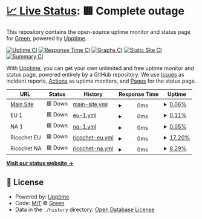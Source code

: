 # [📈 Live Status](https://status.apolga.com): <!--live status--> **🟥 Complete outage**

This repository contains the open-source uptime monitor and status page for [Green](https://status.apolga.com), powered by [Upptime](https://github.com/upptime/upptime).

[![Uptime CI](https://github.com/greendiscord/apolgandricochetuptime/workflows/Uptime%20CI/badge.svg)](https://github.com/greendiscord/apolgandricochetuptime/actions?query=workflow%3A%22Uptime+CI%22)
[![Response Time CI](https://github.com/greendiscord/apolgandricochetuptime/workflows/Response%20Time%20CI/badge.svg)](https://github.com/greendiscord/apolgandricochetuptime/actions?query=workflow%3A%22Response+Time+CI%22)
[![Graphs CI](https://github.com/greendiscord/apolgandricochetuptime/workflows/Graphs%20CI/badge.svg)](https://github.com/greendiscord/apolgandricochetuptime/actions?query=workflow%3A%22Graphs+CI%22)
[![Static Site CI](https://github.com/greendiscord/apolgandricochetuptime/workflows/Static%20Site%20CI/badge.svg)](https://github.com/greendiscord/apolgandricochetuptime/actions?query=workflow%3A%22Static+Site+CI%22)
[![Summary CI](https://github.com/greendiscord/apolgandricochetuptime/workflows/Summary%20CI/badge.svg)](https://github.com/greendiscord/apolgandricochetuptime/actions?query=workflow%3A%22Summary+CI%22)

With [Upptime](https://upptime.js.org), you can get your own unlimited and free uptime monitor and status page, powered entirely by a GitHub repository. We use [Issues](https://github.com/greendiscord/apolgandricochetuptime/issues) as incident reports, [Actions](https://github.com/greendiscord/apolgandricochetuptime/actions) as uptime monitors, and [Pages](https://status.apolga.com) for the status page.

<!--start: status pages-->
<!-- This summary is generated by Upptime (https://github.com/upptime/upptime) -->
<!-- Do not edit this manually, your changes will be overwritten -->
<!-- prettier-ignore -->
| URL | Status | History | Response Time | Uptime |
| --- | ------ | ------- | ------------- | ------ |
| <img alt="" src="https://icons.duckduckgo.com/ip3/apolga.com.ico" height="13"> [Main Site](https://apolga.com) | 🟥 Down | [main-site.yml](https://github.com/GreenDiscord/apolgandricochetuptime/commits/HEAD/history/main-site.yml) | <details><summary><img alt="Response time graph" src="./graphs/main-site/response-time-week.png" height="20"> 0ms</summary><br><a href="https://status.apolga.com/history/main-site"><img alt="Response time 0" src="https://img.shields.io/endpoint?url=https%3A%2F%2Fraw.githubusercontent.com%2FGreenDiscord%2Fapolgandricochetuptime%2FHEAD%2Fapi%2Fmain-site%2Fresponse-time.json"></a><br><a href="https://status.apolga.com/history/main-site"><img alt="24-hour response time 0" src="https://img.shields.io/endpoint?url=https%3A%2F%2Fraw.githubusercontent.com%2FGreenDiscord%2Fapolgandricochetuptime%2FHEAD%2Fapi%2Fmain-site%2Fresponse-time-day.json"></a><br><a href="https://status.apolga.com/history/main-site"><img alt="7-day response time 0" src="https://img.shields.io/endpoint?url=https%3A%2F%2Fraw.githubusercontent.com%2FGreenDiscord%2Fapolgandricochetuptime%2FHEAD%2Fapi%2Fmain-site%2Fresponse-time-week.json"></a><br><a href="https://status.apolga.com/history/main-site"><img alt="30-day response time 0" src="https://img.shields.io/endpoint?url=https%3A%2F%2Fraw.githubusercontent.com%2FGreenDiscord%2Fapolgandricochetuptime%2FHEAD%2Fapi%2Fmain-site%2Fresponse-time-month.json"></a><br><a href="https://status.apolga.com/history/main-site"><img alt="1-year response time 0" src="https://img.shields.io/endpoint?url=https%3A%2F%2Fraw.githubusercontent.com%2FGreenDiscord%2Fapolgandricochetuptime%2FHEAD%2Fapi%2Fmain-site%2Fresponse-time-year.json"></a></details> | <details><summary><a href="https://status.apolga.com/history/main-site">0.06%</a></summary><a href="https://status.apolga.com/history/main-site"><img alt="All-time uptime 0.06%" src="https://img.shields.io/endpoint?url=https%3A%2F%2Fraw.githubusercontent.com%2FGreenDiscord%2Fapolgandricochetuptime%2FHEAD%2Fapi%2Fmain-site%2Fuptime.json"></a><br><a href="https://status.apolga.com/history/main-site"><img alt="24-hour uptime 0.06%" src="https://img.shields.io/endpoint?url=https%3A%2F%2Fraw.githubusercontent.com%2FGreenDiscord%2Fapolgandricochetuptime%2FHEAD%2Fapi%2Fmain-site%2Fuptime-day.json"></a><br><a href="https://status.apolga.com/history/main-site"><img alt="7-day uptime 0.06%" src="https://img.shields.io/endpoint?url=https%3A%2F%2Fraw.githubusercontent.com%2FGreenDiscord%2Fapolgandricochetuptime%2FHEAD%2Fapi%2Fmain-site%2Fuptime-week.json"></a><br><a href="https://status.apolga.com/history/main-site"><img alt="30-day uptime 0.06%" src="https://img.shields.io/endpoint?url=https%3A%2F%2Fraw.githubusercontent.com%2FGreenDiscord%2Fapolgandricochetuptime%2FHEAD%2Fapi%2Fmain-site%2Fuptime-month.json"></a><br><a href="https://status.apolga.com/history/main-site"><img alt="1-year uptime 0.06%" src="https://img.shields.io/endpoint?url=https%3A%2F%2Fraw.githubusercontent.com%2FGreenDiscord%2Fapolgandricochetuptime%2FHEAD%2Fapi%2Fmain-site%2Fuptime-year.json"></a></details>
| <img alt="" src="https://icons.duckduckgo.com/ip3/.ico" height="13"> EU 1 | 🟥 Down | [eu-1.yml](https://github.com/GreenDiscord/apolgandricochetuptime/commits/HEAD/history/eu-1.yml) | <details><summary><img alt="Response time graph" src="./graphs/eu-1/response-time-week.png" height="20"> 0ms</summary><br><a href="https://status.apolga.com/history/eu-1"><img alt="Response time 0" src="https://img.shields.io/endpoint?url=https%3A%2F%2Fraw.githubusercontent.com%2FGreenDiscord%2Fapolgandricochetuptime%2FHEAD%2Fapi%2Feu-1%2Fresponse-time.json"></a><br><a href="https://status.apolga.com/history/eu-1"><img alt="24-hour response time 0" src="https://img.shields.io/endpoint?url=https%3A%2F%2Fraw.githubusercontent.com%2FGreenDiscord%2Fapolgandricochetuptime%2FHEAD%2Fapi%2Feu-1%2Fresponse-time-day.json"></a><br><a href="https://status.apolga.com/history/eu-1"><img alt="7-day response time 0" src="https://img.shields.io/endpoint?url=https%3A%2F%2Fraw.githubusercontent.com%2FGreenDiscord%2Fapolgandricochetuptime%2FHEAD%2Fapi%2Feu-1%2Fresponse-time-week.json"></a><br><a href="https://status.apolga.com/history/eu-1"><img alt="30-day response time 0" src="https://img.shields.io/endpoint?url=https%3A%2F%2Fraw.githubusercontent.com%2FGreenDiscord%2Fapolgandricochetuptime%2FHEAD%2Fapi%2Feu-1%2Fresponse-time-month.json"></a><br><a href="https://status.apolga.com/history/eu-1"><img alt="1-year response time 0" src="https://img.shields.io/endpoint?url=https%3A%2F%2Fraw.githubusercontent.com%2FGreenDiscord%2Fapolgandricochetuptime%2FHEAD%2Fapi%2Feu-1%2Fresponse-time-year.json"></a></details> | <details><summary><a href="https://status.apolga.com/history/eu-1">0.11%</a></summary><a href="https://status.apolga.com/history/eu-1"><img alt="All-time uptime 0.11%" src="https://img.shields.io/endpoint?url=https%3A%2F%2Fraw.githubusercontent.com%2FGreenDiscord%2Fapolgandricochetuptime%2FHEAD%2Fapi%2Feu-1%2Fuptime.json"></a><br><a href="https://status.apolga.com/history/eu-1"><img alt="24-hour uptime 0.11%" src="https://img.shields.io/endpoint?url=https%3A%2F%2Fraw.githubusercontent.com%2FGreenDiscord%2Fapolgandricochetuptime%2FHEAD%2Fapi%2Feu-1%2Fuptime-day.json"></a><br><a href="https://status.apolga.com/history/eu-1"><img alt="7-day uptime 0.11%" src="https://img.shields.io/endpoint?url=https%3A%2F%2Fraw.githubusercontent.com%2FGreenDiscord%2Fapolgandricochetuptime%2FHEAD%2Fapi%2Feu-1%2Fuptime-week.json"></a><br><a href="https://status.apolga.com/history/eu-1"><img alt="30-day uptime 0.11%" src="https://img.shields.io/endpoint?url=https%3A%2F%2Fraw.githubusercontent.com%2FGreenDiscord%2Fapolgandricochetuptime%2FHEAD%2Fapi%2Feu-1%2Fuptime-month.json"></a><br><a href="https://status.apolga.com/history/eu-1"><img alt="1-year uptime 0.11%" src="https://img.shields.io/endpoint?url=https%3A%2F%2Fraw.githubusercontent.com%2FGreenDiscord%2Fapolgandricochetuptime%2FHEAD%2Fapi%2Feu-1%2Fuptime-year.json"></a></details>
| <img alt="" src="https://icons.duckduckgo.com/ip3/.ico" height="13"> NA 1 | 🟥 Down | [na-1.yml](https://github.com/GreenDiscord/apolgandricochetuptime/commits/HEAD/history/na-1.yml) | <details><summary><img alt="Response time graph" src="./graphs/na-1/response-time-week.png" height="20"> 0ms</summary><br><a href="https://status.apolga.com/history/na-1"><img alt="Response time 0" src="https://img.shields.io/endpoint?url=https%3A%2F%2Fraw.githubusercontent.com%2FGreenDiscord%2Fapolgandricochetuptime%2FHEAD%2Fapi%2Fna-1%2Fresponse-time.json"></a><br><a href="https://status.apolga.com/history/na-1"><img alt="24-hour response time 0" src="https://img.shields.io/endpoint?url=https%3A%2F%2Fraw.githubusercontent.com%2FGreenDiscord%2Fapolgandricochetuptime%2FHEAD%2Fapi%2Fna-1%2Fresponse-time-day.json"></a><br><a href="https://status.apolga.com/history/na-1"><img alt="7-day response time 0" src="https://img.shields.io/endpoint?url=https%3A%2F%2Fraw.githubusercontent.com%2FGreenDiscord%2Fapolgandricochetuptime%2FHEAD%2Fapi%2Fna-1%2Fresponse-time-week.json"></a><br><a href="https://status.apolga.com/history/na-1"><img alt="30-day response time 0" src="https://img.shields.io/endpoint?url=https%3A%2F%2Fraw.githubusercontent.com%2FGreenDiscord%2Fapolgandricochetuptime%2FHEAD%2Fapi%2Fna-1%2Fresponse-time-month.json"></a><br><a href="https://status.apolga.com/history/na-1"><img alt="1-year response time 0" src="https://img.shields.io/endpoint?url=https%3A%2F%2Fraw.githubusercontent.com%2FGreenDiscord%2Fapolgandricochetuptime%2FHEAD%2Fapi%2Fna-1%2Fresponse-time-year.json"></a></details> | <details><summary><a href="https://status.apolga.com/history/na-1">0.05%</a></summary><a href="https://status.apolga.com/history/na-1"><img alt="All-time uptime 0.05%" src="https://img.shields.io/endpoint?url=https%3A%2F%2Fraw.githubusercontent.com%2FGreenDiscord%2Fapolgandricochetuptime%2FHEAD%2Fapi%2Fna-1%2Fuptime.json"></a><br><a href="https://status.apolga.com/history/na-1"><img alt="24-hour uptime 0.05%" src="https://img.shields.io/endpoint?url=https%3A%2F%2Fraw.githubusercontent.com%2FGreenDiscord%2Fapolgandricochetuptime%2FHEAD%2Fapi%2Fna-1%2Fuptime-day.json"></a><br><a href="https://status.apolga.com/history/na-1"><img alt="7-day uptime 0.05%" src="https://img.shields.io/endpoint?url=https%3A%2F%2Fraw.githubusercontent.com%2FGreenDiscord%2Fapolgandricochetuptime%2FHEAD%2Fapi%2Fna-1%2Fuptime-week.json"></a><br><a href="https://status.apolga.com/history/na-1"><img alt="30-day uptime 0.05%" src="https://img.shields.io/endpoint?url=https%3A%2F%2Fraw.githubusercontent.com%2FGreenDiscord%2Fapolgandricochetuptime%2FHEAD%2Fapi%2Fna-1%2Fuptime-month.json"></a><br><a href="https://status.apolga.com/history/na-1"><img alt="1-year uptime 0.05%" src="https://img.shields.io/endpoint?url=https%3A%2F%2Fraw.githubusercontent.com%2FGreenDiscord%2Fapolgandricochetuptime%2FHEAD%2Fapi%2Fna-1%2Fuptime-year.json"></a></details>
| <img alt="" src="https://icons.duckduckgo.com/ip3/null.ico" height="13"> Ricochet EU | 🟥 Down | [ricochet-eu.yml](https://github.com/GreenDiscord/apolgandricochetuptime/commits/HEAD/history/ricochet-eu.yml) | <details><summary><img alt="Response time graph" src="./graphs/ricochet-eu/response-time-week.png" height="20"> 0ms</summary><br><a href="https://status.apolga.com/history/ricochet-eu"><img alt="Response time 0" src="https://img.shields.io/endpoint?url=https%3A%2F%2Fraw.githubusercontent.com%2FGreenDiscord%2Fapolgandricochetuptime%2FHEAD%2Fapi%2Fricochet-eu%2Fresponse-time.json"></a><br><a href="https://status.apolga.com/history/ricochet-eu"><img alt="24-hour response time 0" src="https://img.shields.io/endpoint?url=https%3A%2F%2Fraw.githubusercontent.com%2FGreenDiscord%2Fapolgandricochetuptime%2FHEAD%2Fapi%2Fricochet-eu%2Fresponse-time-day.json"></a><br><a href="https://status.apolga.com/history/ricochet-eu"><img alt="7-day response time 0" src="https://img.shields.io/endpoint?url=https%3A%2F%2Fraw.githubusercontent.com%2FGreenDiscord%2Fapolgandricochetuptime%2FHEAD%2Fapi%2Fricochet-eu%2Fresponse-time-week.json"></a><br><a href="https://status.apolga.com/history/ricochet-eu"><img alt="30-day response time 0" src="https://img.shields.io/endpoint?url=https%3A%2F%2Fraw.githubusercontent.com%2FGreenDiscord%2Fapolgandricochetuptime%2FHEAD%2Fapi%2Fricochet-eu%2Fresponse-time-month.json"></a><br><a href="https://status.apolga.com/history/ricochet-eu"><img alt="1-year response time 0" src="https://img.shields.io/endpoint?url=https%3A%2F%2Fraw.githubusercontent.com%2FGreenDiscord%2Fapolgandricochetuptime%2FHEAD%2Fapi%2Fricochet-eu%2Fresponse-time-year.json"></a></details> | <details><summary><a href="https://status.apolga.com/history/ricochet-eu">17.20%</a></summary><a href="https://status.apolga.com/history/ricochet-eu"><img alt="All-time uptime 17.20%" src="https://img.shields.io/endpoint?url=https%3A%2F%2Fraw.githubusercontent.com%2FGreenDiscord%2Fapolgandricochetuptime%2FHEAD%2Fapi%2Fricochet-eu%2Fuptime.json"></a><br><a href="https://status.apolga.com/history/ricochet-eu"><img alt="24-hour uptime 17.20%" src="https://img.shields.io/endpoint?url=https%3A%2F%2Fraw.githubusercontent.com%2FGreenDiscord%2Fapolgandricochetuptime%2FHEAD%2Fapi%2Fricochet-eu%2Fuptime-day.json"></a><br><a href="https://status.apolga.com/history/ricochet-eu"><img alt="7-day uptime 17.20%" src="https://img.shields.io/endpoint?url=https%3A%2F%2Fraw.githubusercontent.com%2FGreenDiscord%2Fapolgandricochetuptime%2FHEAD%2Fapi%2Fricochet-eu%2Fuptime-week.json"></a><br><a href="https://status.apolga.com/history/ricochet-eu"><img alt="30-day uptime 17.20%" src="https://img.shields.io/endpoint?url=https%3A%2F%2Fraw.githubusercontent.com%2FGreenDiscord%2Fapolgandricochetuptime%2FHEAD%2Fapi%2Fricochet-eu%2Fuptime-month.json"></a><br><a href="https://status.apolga.com/history/ricochet-eu"><img alt="1-year uptime 17.20%" src="https://img.shields.io/endpoint?url=https%3A%2F%2Fraw.githubusercontent.com%2FGreenDiscord%2Fapolgandricochetuptime%2FHEAD%2Fapi%2Fricochet-eu%2Fuptime-year.json"></a></details>
| <img alt="" src="https://icons.duckduckgo.com/ip3/null.ico" height="13"> Ricochet NA | 🟥 Down | [ricochet-na.yml](https://github.com/GreenDiscord/apolgandricochetuptime/commits/HEAD/history/ricochet-na.yml) | <details><summary><img alt="Response time graph" src="./graphs/ricochet-na/response-time-week.png" height="20"> 0ms</summary><br><a href="https://status.apolga.com/history/ricochet-na"><img alt="Response time 0" src="https://img.shields.io/endpoint?url=https%3A%2F%2Fraw.githubusercontent.com%2FGreenDiscord%2Fapolgandricochetuptime%2FHEAD%2Fapi%2Fricochet-na%2Fresponse-time.json"></a><br><a href="https://status.apolga.com/history/ricochet-na"><img alt="24-hour response time 0" src="https://img.shields.io/endpoint?url=https%3A%2F%2Fraw.githubusercontent.com%2FGreenDiscord%2Fapolgandricochetuptime%2FHEAD%2Fapi%2Fricochet-na%2Fresponse-time-day.json"></a><br><a href="https://status.apolga.com/history/ricochet-na"><img alt="7-day response time 0" src="https://img.shields.io/endpoint?url=https%3A%2F%2Fraw.githubusercontent.com%2FGreenDiscord%2Fapolgandricochetuptime%2FHEAD%2Fapi%2Fricochet-na%2Fresponse-time-week.json"></a><br><a href="https://status.apolga.com/history/ricochet-na"><img alt="30-day response time 0" src="https://img.shields.io/endpoint?url=https%3A%2F%2Fraw.githubusercontent.com%2FGreenDiscord%2Fapolgandricochetuptime%2FHEAD%2Fapi%2Fricochet-na%2Fresponse-time-month.json"></a><br><a href="https://status.apolga.com/history/ricochet-na"><img alt="1-year response time 0" src="https://img.shields.io/endpoint?url=https%3A%2F%2Fraw.githubusercontent.com%2FGreenDiscord%2Fapolgandricochetuptime%2FHEAD%2Fapi%2Fricochet-na%2Fresponse-time-year.json"></a></details> | <details><summary><a href="https://status.apolga.com/history/ricochet-na">8.29%</a></summary><a href="https://status.apolga.com/history/ricochet-na"><img alt="All-time uptime 8.29%" src="https://img.shields.io/endpoint?url=https%3A%2F%2Fraw.githubusercontent.com%2FGreenDiscord%2Fapolgandricochetuptime%2FHEAD%2Fapi%2Fricochet-na%2Fuptime.json"></a><br><a href="https://status.apolga.com/history/ricochet-na"><img alt="24-hour uptime 8.29%" src="https://img.shields.io/endpoint?url=https%3A%2F%2Fraw.githubusercontent.com%2FGreenDiscord%2Fapolgandricochetuptime%2FHEAD%2Fapi%2Fricochet-na%2Fuptime-day.json"></a><br><a href="https://status.apolga.com/history/ricochet-na"><img alt="7-day uptime 8.29%" src="https://img.shields.io/endpoint?url=https%3A%2F%2Fraw.githubusercontent.com%2FGreenDiscord%2Fapolgandricochetuptime%2FHEAD%2Fapi%2Fricochet-na%2Fuptime-week.json"></a><br><a href="https://status.apolga.com/history/ricochet-na"><img alt="30-day uptime 8.29%" src="https://img.shields.io/endpoint?url=https%3A%2F%2Fraw.githubusercontent.com%2FGreenDiscord%2Fapolgandricochetuptime%2FHEAD%2Fapi%2Fricochet-na%2Fuptime-month.json"></a><br><a href="https://status.apolga.com/history/ricochet-na"><img alt="1-year uptime 8.29%" src="https://img.shields.io/endpoint?url=https%3A%2F%2Fraw.githubusercontent.com%2FGreenDiscord%2Fapolgandricochetuptime%2FHEAD%2Fapi%2Fricochet-na%2Fuptime-year.json"></a></details>

<!--end: status pages-->

[**Visit our status website →**](https://status.apolga.com)

## 📄 License

- Powered by: [Upptime](https://github.com/upptime/upptime)
- Code: [MIT](./LICENSE) © [Green](https://status.apolga.com)
- Data in the `./history` directory: [Open Database License](https://opendatacommons.org/licenses/odbl/1-0/)
